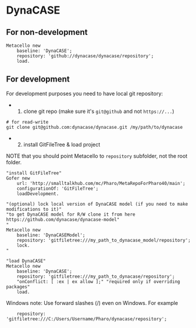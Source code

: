 # DynaCASE

## For non-development

```
Metacello new
    baseline: 'DynaCASE';
    repository: 'github://dynacase/dynacase/repository';
    load.
```

## For development

For development purposes you need to have local git repository:

- 1. clone git repo (make sure it's `git@github` and not `https://...`)
```
# for read-write
git clone git@github.com:dynacase/dynacase.git /my/path/to/dynacase
```

 - 2. install GitFileTree & load project

NOTE that you should point Metacello to `repository` subfolder, not the root folder.

```
"install GitFileTree"
Gofer new
	url: 'http://smalltalkhub.com/mc/Pharo/MetaRepoForPharo40/main';
	configurationOf: 'GitFileTree';
	loadDevelopment.

"(optional) lock local version of DynaCASE model (if you need to make modifications to it)"
"to get DynaCASE model for R/W clone it from here https://github.com/dynacase/dynacase-model"
"
Metacello new
	baseline: 'DynaCASEModel';
	repository: 'gitfiletree:///my_path_to_dynacase_model/repository';
	lock.
"

"load DynaCASE"
Metacello new
	baseline: 'DynaCASE';
	repository: 'gitfiletree:///my_path_to_dynacase/repository';
	"onConflict: [ :ex | ex allow ];" "required only if overriding packages"
	load.
```

Windows note: Use forward slashes (/) even on Windows. For example
```
    repository: 'gitfiletree:///C:/Users/Username/Pharo/dynacase/repository';
```

